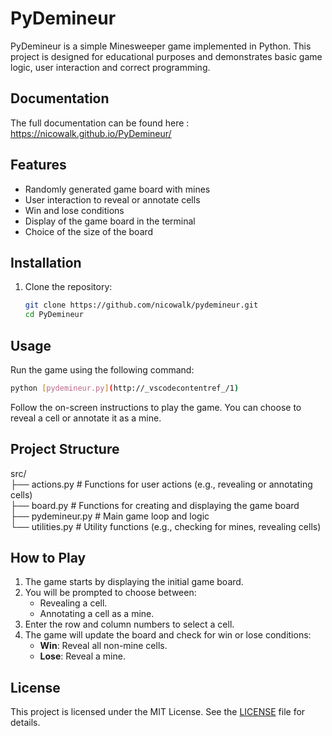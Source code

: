 # PyDemineur

PyDemineur is a simple Minesweeper game implemented in Python. This project is designed for educational purposes and demonstrates basic game logic, user interaction and correct programming.

## Documentation

The full documentation can be found here :
https://nicowalk.github.io/PyDemineur/

## Features

- Randomly generated game board with mines
- User interaction to reveal or annotate cells
- Win and lose conditions
- Display of the game board in the terminal
- Choice of the size of the board

## Installation

1. Clone the repository:
    ```sh
    git clone https://github.com/nicowalk/pydemineur.git
    cd PyDemineur
    ```

## Usage

Run the game using the following command:
```sh
python [pydemineur.py](http://_vscodecontentref_/1)
```


Follow the on-screen instructions to play the game. You can choose to reveal a cell or annotate it as a mine.

## Project Structure

src/ </br>
├── actions.py # Functions for user actions (e.g., revealing or annotating cells) </br>
├── board.py # Functions for creating and displaying the game board </br>
├── pydemineur.py # Main game loop and logic </br>
└── utilities.py # Utility functions (e.g., checking for mines, revealing cells)</br>


## How to Play

1. The game starts by displaying the initial game board.
2. You will be prompted to choose between:
   - Revealing a cell.
   - Annotating a cell as a mine.
3. Enter the row and column numbers to select a cell.
4. The game will update the board and check for win or lose conditions:
   - **Win**: Reveal all non-mine cells.
   - **Lose**: Reveal a mine.

## License

This project is licensed under the MIT License. See the [LICENSE](LICENSE) file for details.